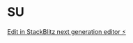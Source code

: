 # SU

[Edit in StackBlitz next generation editor ⚡️](https://stackblitz.com/~/github.com/Nicolas75005/SU)